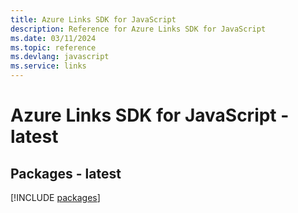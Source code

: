 ```yaml
---
title: Azure Links SDK for JavaScript
description: Reference for Azure Links SDK for JavaScript
ms.date: 03/11/2024
ms.topic: reference
ms.devlang: javascript
ms.service: links
---
```

# Azure Links SDK for JavaScript - latest
## Packages - latest
[!INCLUDE [packages](links-index.md)]